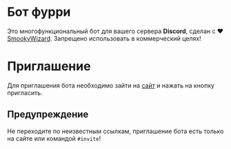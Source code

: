 # Бот фурри
Это многофункциональный бот для вашего сервера **Discord**, сделан с ❤️ [SmookyWizard](https://fns.wtf).
Запрещено использовать в коммерческий целях!

# Приглашение
Для приглашения бота необходимо зайти на [сайт](https://furrybot.gq) и нажать на кнопку пригласить.
## Предупреждение
Не переходите по неизвестным ссылкам, приглашение бота есть только на сайте или командой `#invite`!
